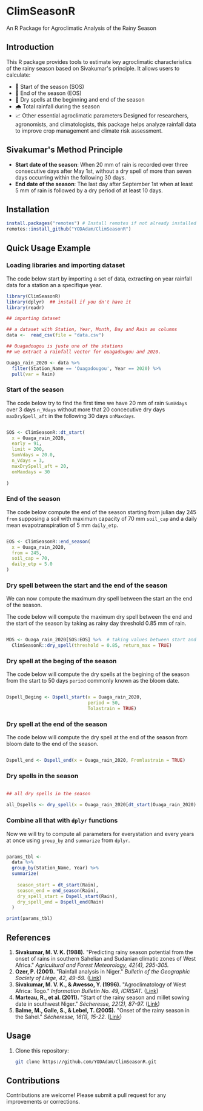 # ClimSeasonR
An R Package for Agroclimatic Analysis of the Rainy Season

## Introduction

This R package provides tools to estimate key agroclimatic characteristics of the rainy season based on Sivakumar's principle. It allows users to calculate:

- 📅 Start of the season (SOS)
- 📅 End of the season (EOS)
- 🌵 Dry spells at the beginning and end of the season
- 🌧️ Total rainfall during the season
- 📈 Other essential agroclimatic parameters
Designed for researchers, agronomists, and climatologists, this package helps analyze rainfall data to improve crop management and climate risk assessment.

## Sivakumar's Method Principle

- **Start date of the season**: When 20 mm of rain is recorded over three consecutive days after May 1st, without a dry spell of more than seven days occurring within the following 30 days.
- **End date of the season**: The last day after September 1st when at least 5 mm of rain is followed by a dry period of at least 10 days.


## Installation

```R
install.packages("remotes") # Install remotes if not already installed 
remotes::install_github("YODAdam/ClimSeasonR")

````
## Quick Usage Example

### Loading libraries and importing dataset

The code below start by importing a set of data, extracting on year rainfall data for a station an a specifique year.

```r
library(ClimSeasonR)
library(dplyr)  ## install if you dn't have it
library(readr)

## importing dataset

## a dataset with Station, Year, Month, Day and Rain as columns
data <-  read_csv(file = "data.csv")

## Ouagadougou is juste une of the stations
## we extract a rainfall vector for ouagadougou and 2020.

Ouaga_rain_2020 <- data %>% 
  filter(Station_Name == 'Ouagadougou', Year == 2020) %>% 
  pull(var = Rain)

```
### Start of the season

The code below try to find the first time we have 20 mm of rain `SumVdays` over 3 days `n_Vdays` without more that 20 concecutive dry days `maxDrySpell_aft` in the following  30 days `onMaxdays`.
```r

SOS <- ClimSeasonR::dt_start(
  x = Ouaga_rain_2020, 
  early = 91, 
  limit = 200, 
  SumVdays = 20.0, 
  n_Vdays = 3, 
  maxDrySpell_aft = 20, 
  onMaxdays = 30
  
)

```


### End of the season

The code below compute the end of the season starting from julian day 245 `from` supposing a soil with maximum capacity of 70 mm `soil_cap` and a daily mean evapotranspiration of 5 mm `daily_etp`.

```r

EOS <- ClimSeasonR::end_season(
  x = Ouaga_rain_2020, 
  from = 245, 
  soil_cap = 70, 
  daily_etp = 5.0
)

```

### Dry spell between the start and the end of the season

We can now compute the maximum dry spell between the start an the end of the season.

The code below will compute the maximum dry spell between the end and the start of the season by taking as rainy day threshold 0.85 mm of rain.

```r

MDS <- Ouaga_rain_2020[SOS:EOS] %>%  # taking values between start and end
  ClimSeasonR::dry_spell(threshold = 0.85, return_max = TRUE)

```

### Dry spell at the beging of the season

The code below will compute the dry spells at the begining of the season from the start to 50 days `period` commonly known as the bloom date.

```r

Dspell_Beging <- Dspell_start(x = Ouaga_rain_2020, 
                              period = 50, 
                              Tolastrain = TRUE)

```
### Dry spell at the end of the season

The code below will compute the dry spell at the end of the season from bloom date to the end of the season.

```r

Dspell_end <- Dspell_end(x = Ouaga_rain_2020, Fromlastrain = TRUE)

```
### Dry spells in the season

```r

## all dry spells in the season

all_Dspells <- dry_spell(x = Ouaga_rain_2020[dt_start(Ouaga_rain_2020):end_season(Ouaga_rain_2020)], return_max = FALSE)

```
### Combine all that with `dplyr` functions

Now we will try to compute all parameters for everystation and every years at once using `group_by` and `summarize` from `dplyr`.

```r

params_tbl <- 
  data %>% 
  group_by(Station_Name, Year) %>% 
  summarize(
    
    season_start = dt_start(Rain),
    season_end = end_season(Rain),
    dry_spell_start = Dspell_start(Rain),
    dry_spell_end = Dspell_end(Rain)
  )

print(params_tbl)

```
## References

1. **Sivakumar, M. V. K. (1988).** "Predicting rainy season potential from the onset of rains in southern Sahelian and Sudanian climatic zones of West Africa." *Agricultural and Forest Meteorology, 42(4), 295-305.*
2. **Ozer, P. (2001).** "Rainfall analysis in Niger." *Bulletin of the Geographic Society of Liège, 42, 49-59.* ([Link](https://orbi.uliege.be/bitstream/2268/16133/1/OZER_NIAMEY1.pdf))
3. **Sivakumar, M. V. K., & Awesso, Y. (1996).** "Agroclimatology of West Africa: Togo." *Information Bulletin No. 49, ICRISAT.* ([Link](https://climatology.edpsciences.org/articles/climat/full_html/2010/01/climat20107p89/climat20107p89.html))
4. **Marteau, R., et al. (2011).** "Start of the rainy season and millet sowing date in southwest Niger." *Sécheresse, 22(2), 87-97.* ([Link](https://horizon.documentation.ird.fr/exl-doc/pleins_textes/divers16-04/010051275.pdf))
5. **Balme, M., Galle, S., & Lebel, T. (2005).** "Onset of the rainy season in the Sahel." *Sécheresse, 16(1), 15-22.* ([Link](https://iri.columbia.edu/~ousmane/print/Onset/BalmeGalleLebel05_Secheresse.pdf))

## Usage

1. Clone this repository:
   ```bash
   git clone https://github.com/YODAdam/ClimSeasonR.git
   ```

## Contributions
Contributions are welcome! Please submit a pull request for any improvements or corrections.
